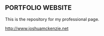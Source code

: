PORTFOLIO WEBSITE
------------------

This is the repository for my professional page.

http://www.joshuamckenzie.net